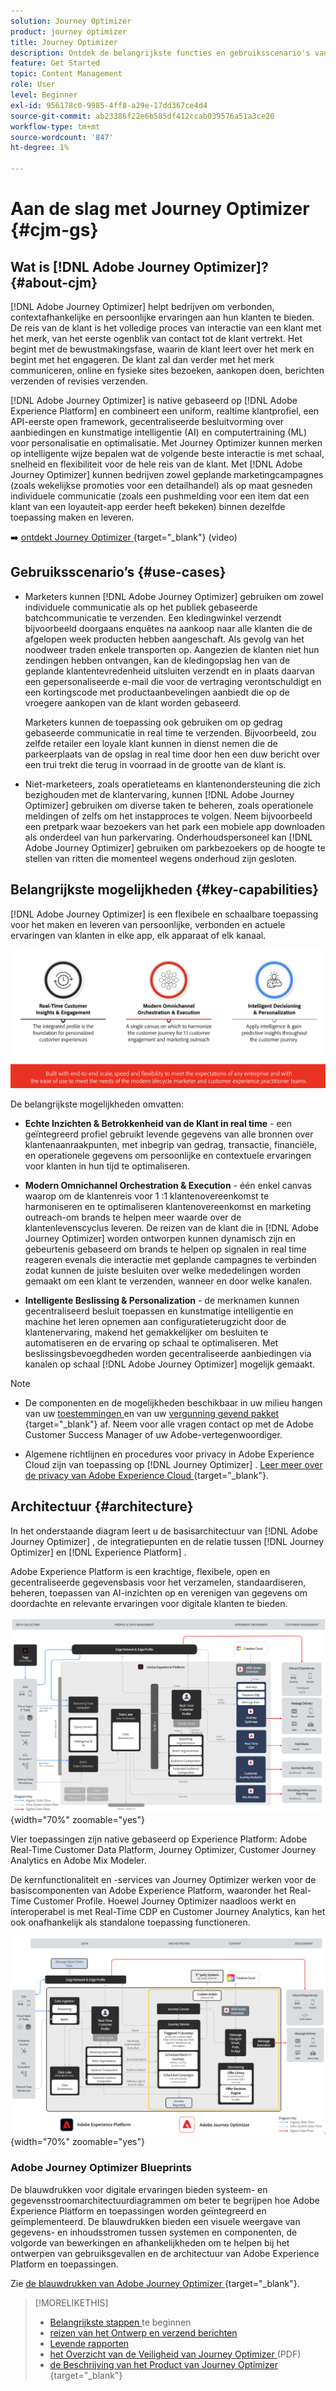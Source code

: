 ```yaml
---
solution: Journey Optimizer
product: journey optimizer
title: Journey Optimizer
description: Ontdek de belangrijkste functies en gebruiksscenario's van Adobe Journey Optimizer
feature: Get Started
topic: Content Management
role: User
level: Beginner
exl-id: 956178c0-9985-4ff8-a29e-17dd367ce4d4
source-git-commit: ab23386f22e6b585df412ccab039576a51a3ce20
workflow-type: tm+mt
source-wordcount: '847'
ht-degree: 1%

---
```


# Aan de slag met Journey Optimizer {#cjm-gs}

## Wat is [!DNL Adobe Journey Optimizer]?{#about-cjm}

[!DNL Adobe Journey Optimizer] helpt bedrijven om verbonden, contextafhankelijke en persoonlijke ervaringen aan hun klanten te bieden. De reis van de klant is het volledige proces van interactie van een klant met het merk, van het eerste ogenblik van contact tot de klant vertrekt. Het begint met de bewustmakingsfase, waarin de klant leert over het merk en begint met het engageren. De klant zal dan verder met het merk communiceren, online en fysieke sites bezoeken, aankopen doen, berichten verzenden of revisies verzenden.

[!DNL Adobe Journey Optimizer] is native gebaseerd op [!DNL Adobe Experience Platform] en combineert een uniform, realtime klantprofiel, een API-eerste open framework, gecentraliseerde besluitvorming over aanbiedingen en kunstmatige intelligentie (AI) en computertraining (ML) voor personalisatie en optimalisatie. Met Journey Optimizer kunnen merken op intelligente wijze bepalen wat de volgende beste interactie is met schaal, snelheid en flexibiliteit voor de hele reis van de klant. Met [!DNL Adobe Journey Optimizer] kunnen bedrijven zowel geplande marketingcampagnes (zoals wekelijkse promoties voor een detailhandel) als op maat gesneden individuele communicatie (zoals een pushmelding voor een item dat een klant van een loyauteit-app eerder heeft bekeken) binnen dezelfde toepassing maken en leveren.

➡️ [ ontdekt Journey Optimizer ](https://experienceleague.adobe.com/docs/journey-optimizer-learn/tutorials/introduction-to-journey-optimizer/introduction.html){target="_blank"} (video)


<!-- Use [!DNL Adobe Journey Optimizer] to build multi-step customer journeys that initiate a sequence of interactions, offers, and messages across channels in real time. This approach ensures customers are engaged at the optimal moments based on their actions and relevant business signals. Learn how to build journeys in [this section](../building-journeys/journey-gs.md).

You can also create audience-based campaigns to send messages.-->


## Gebruiksscenario’s {#use-cases}

* Marketers kunnen [!DNL Adobe Journey Optimizer] gebruiken om zowel individuele communicatie als op het publiek gebaseerde batchcommunicatie te verzenden. Een kledingwinkel verzendt bijvoorbeeld doorgaans enquêtes na aankoop naar alle klanten die de afgelopen week producten hebben aangeschaft. Als gevolg van het noodweer traden enkele transporten op. Aangezien de klanten niet hun zendingen hebben ontvangen, kan de kledingopslag hen van de geplande klantentevredenheid uitsluiten verzendt en in plaats daarvan een gepersonaliseerde e-mail die voor de vertraging verontschuldigt en een kortingscode met productaanbevelingen aanbiedt die op de vroegere aankopen van de klant worden gebaseerd.

  Marketers kunnen de toepassing ook gebruiken om op gedrag gebaseerde communicatie in real time te verzenden. Bijvoorbeeld, zou zelfde retailer een loyale klant kunnen in dienst nemen die de parkeerplaats van de opslag in real time door hen een duw bericht over een trui trekt die terug in voorraad in de grootte van de klant is.

* Niet-marketeers, zoals operatieteams en klantenondersteuning die zich bezighouden met de klantervaring, kunnen [!DNL Adobe Journey Optimizer] gebruiken om diverse taken te beheren, zoals operationele meldingen of zelfs om het instapproces te volgen. Neem bijvoorbeeld een pretpark waar bezoekers van het park een mobiele app downloaden als onderdeel van hun parkervaring. Onderhoudspersoneel kan [!DNL Adobe Journey Optimizer] gebruiken om parkbezoekers op de hoogte te stellen van ritten die momenteel wegens onderhoud zijn gesloten.

## Belangrijkste mogelijkheden {#key-capabilities}

[!DNL Adobe Journey Optimizer] is een flexibele en schaalbare toepassing voor het maken en leveren van persoonlijke, verbonden en actuele ervaringen van klanten in elke app, elk apparaat of elk kanaal.

![](assets/ajo-capabilities.png)

De belangrijkste mogelijkheden omvatten:

* **Echte Inzichten &amp; Betrokkenheid van de Klant in real time** - een geïntegreerd profiel gebruikt levende gegevens van alle bronnen over klantenaanraakpunten, met inbegrip van gedrag, transactie, financiële, en operationele gegevens om persoonlijke en contextuele ervaringen voor klanten in hun tijd te optimaliseren.

* **Modern Omnichannel Orchestration &amp; Execution** - één enkel canvas waarop om de klantenreis voor 1 :1 klantenovereenkomst te harmoniseren en te optimaliseren klantenovereenkomst en marketing outreach-om brands te helpen meer waarde over de klantenlevenscyclus leveren. De reizen van de klant die in [!DNL Adobe Journey Optimizer] worden ontworpen kunnen dynamisch zijn en gebeurtenis gebaseerd om brands te helpen op signalen in real time reageren evenals die interactie met geplande campagnes te verbinden zodat kunnen de juiste besluiten over welke mededelingen worden gemaakt om een klant te verzenden, wanneer en door welke kanalen.

* **Intelligente Beslissing &amp; Personalization** - de merknamen kunnen gecentraliseerd besluit toepassen en kunstmatige intelligentie en machine het leren opnemen aan configuratieterugzicht door de klantenervaring, makend het gemakkelijker om besluiten te automatiseren en de ervaring op schaal te optimaliseren. Met beslissingsbevoegdheden worden gecentraliseerde aanbiedingen via kanalen op schaal [!DNL Adobe Journey Optimizer] mogelijk gemaakt.


>[!NOTE]
>
>* De componenten en de mogelijkheden beschikbaar in uw milieu hangen van uw [ toestemmingen ](../administration/permissions.md) en van uw [ vergunning gevend pakket ](https://helpx.adobe.com/legal/product-descriptions/adobe-journey-optimizer.html){target="_blank"} af. Neem voor alle vragen contact op met de Adobe Customer Success Manager of uw Adobe-vertegenwoordiger.
>
>* Algemene richtlijnen en procedures voor privacy in Adobe Experience Cloud zijn van toepassing op [!DNL Journey Optimizer] . [ Leer meer over de privacy van Adobe Experience Cloud ](https://www.adobe.com/privacy/experience-cloud.html){target="_blank"}.


## Architectuur {#architecture}

In het onderstaande diagram leert u de basisarchitectuur van [!DNL Adobe Journey Optimizer] , de integratiepunten en de relatie tussen [!DNL Journey Optimizer] en [!DNL Experience Platform] .

Adobe Experience Platform is een krachtige, flexibele, open en gecentraliseerde gegevensbasis voor het verzamelen, standaardiseren, beheren, toepassen van AI-inzichten op en verenigen van gegevens om doordachte en relevante ervaringen voor digitale klanten te bieden.

![](assets/ajo-aep-architecture-diagram.png){width="70%" zoomable="yes"}

Vier toepassingen zijn native gebaseerd op Experience Platform: Adobe Real-Time Customer Data Platform, Journey Optimizer, Customer Journey Analytics en Adobe Mix Modeler.

De kernfunctionaliteit en -services van Journey Optimizer werken voor de basiscomponenten van Adobe Experience Platform, waaronder het Real-Time Customer Profile. Hoewel Journey Optimizer naadloos werkt en interoperabel is met Real-Time CDP en Customer Journey Analytics, kan het ook onafhankelijk als standalone toepassing functioneren.

![](assets/ajo-architecture-diagram.png){width="70%" zoomable="yes"}


### Adobe Journey Optimizer Blueprints

De blauwdrukken voor digitale ervaringen bieden systeem- en gegevensstroomarchitectuurdiagrammen om beter te begrijpen hoe Adobe Experience Platform en toepassingen worden geïntegreerd en geïmplementeerd. De blauwdrukken bieden een visuele weergave van gegevens- en inhoudsstromen tussen systemen en componenten, de volgorde van bewerkingen en afhankelijkheden om te helpen bij het ontwerpen van gebruiksgevallen en de architectuur van Adobe Experience Platform en toepassingen.

Zie [ de blauwdrukken van Adobe Journey Optimizer ](https://experienceleague.adobe.com/en/docs/blueprints-learn/architecture/customer-journeys/journey-optimizer/journey-optimizer-overview){target="_blank"}.


>[!MORELIKETHIS]
>
>* [ Belangrijkste stappen ](quick-start.md) te beginnen
>* [ reizen van het Ontwerp en verzend berichten ](../building-journeys/journey-gs.md)
>* [ Levende rapporten ](../reports/live-report.md)
>* [ het Overzicht van de Veiligheid van Journey Optimizer ](https://www.adobe.com/content/dam/cc/en/security/pdfs/AJO_SecurityOverview.pdf) (PDF)
>* [ de Beschrijving van het Product van Journey Optimizer ](https://helpx.adobe.com/legal/product-descriptions/adobe-journey-optimizer.htm){target="_blank"}
